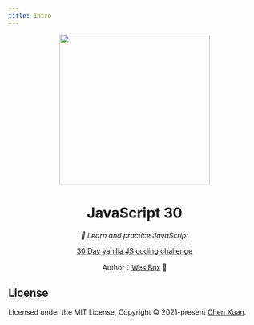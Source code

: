 ```yaml
---
title: Intro
---
```



<div align="center">

  <img src="https://javascript30.com/images/JS3-social-share.png" height=300 />

# JavaScript 30

_💪 Learn and practice JavaScript_

[30 Day vanilla JS coding challenge](https://javascript30.com/)

Author：[Wes Box](https://github.com/wesbos) :tada:

</div>


## License

Licensed under the MIT License, Copyright © 2021-present [Chen Xuan](https://github.com/chenxuanzzy).
